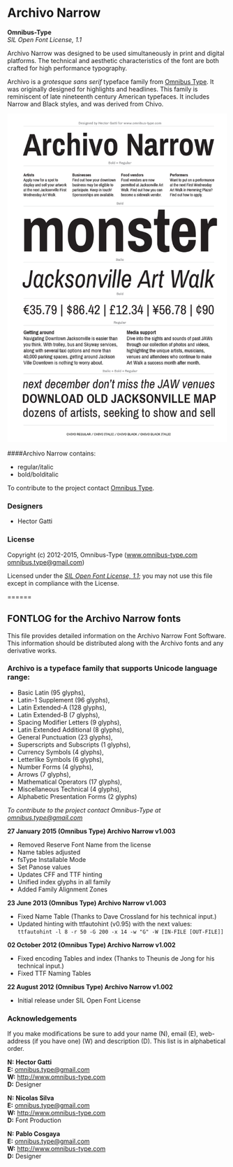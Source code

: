 # Archivo Narrow

**Omnibus-Type**  
*SIL Open Font License, 1.1*

Archivo Narrow was designed to be used simultaneously in print and digital platforms. The technical and aesthetic characteristics of the font are both crafted for high performance typography.

Archivo is a *grotesque sans serif* typeface family from [Omnibus Type](http://omnibus-type.com/). It was originally designed for highlights and headlines. This family is reminiscent of late nineteenth century American typefaces. It includes Narrow and Black styles, and was derived from Chivo.

![Sample of Archivo Narrow.](SRC/ArchivoNarrow.gif "Archivo Narrow")

####Archivo Narrow contains:
* regular/italic
* bold/bolditalic

To contribute to the project contact [Omnibus Type](http://omnibus-type.com/).

### Designers

* Hector Gatti

### License

Copyright (c) 2012-2015, Omnibus-Type (www.omnibus-type.com omnibus.type@gmail.com)

Licensed under the [*SIL Open Font License, 1.1*](http://scripts.sil.org/OFL); you may not use this file except in compliance with the License.

======
## FONTLOG for the Archivo Narrow fonts

This file provides detailed information on the Archivo Narrow Font Software.  
This information should be distributed along with the Archivo fonts and any derivative works.

### Archivo is a typeface family that supports Unicode language range: 

* Basic Latin (95 glyphs),
* Latin-1 Supplement (96 glyphs),
* Latin Extended-A (128 glyphs),
* Latin Extended-B (7 glyphs),
* Spacing Modifier Letters (9 glyphs),
* Latin Extended Additional (8 glyphs),
* General Punctuation (23 glyphs),
* Superscripts and Subscripts (1 glyphs),
* Currency Symbols (4 glyphs),
* Letterlike Symbols (6 glyphs),
* Number Forms (4 glyphs),
* Arrows (7 glyphs),
* Mathematical Operators (17 glyphs),
* Miscellaneous Technical (4 glyphs),
* Alphabetic Presentation Forms (2 glyphs)

*To contribute to the project contact Omnibus-Type at omnibus.type@gmail.com*

**27 January 2015 (Omnibus Type) Archivo Narrow v1.003**  
- Removed Reserve Font Name from the license
- Name tables adjusted
- fsType Installable Mode
- Set Panose values
- Updates CFF and TTF hinting
- Unified index glyphs in all family
- Added Family Alignment Zones

**23 June 2013 (Omnibus Type) Archivo Narrow v1.003**
- Fixed Name Table (Thanks to Dave Crossland for his technical input.)
- Updated hinting with ttfautohint (v0.95) with the next values: `ttfautohint -l 8 -r 50 -G 200 -x 14 -w "G" -W [IN-FILE [OUT-FILE]]`

**02 October 2012 (Omnibus Type) Archivo Narrow v1.002**
- Fixed encoding Tables and index (Thanks to Theunis de Jong for his technical input.)
- Fixed TTF Naming Tables

**22 August 2012 (Omnibus Type) Archivo Narrow v1.002**
- Initial release under SIL Open Font License

### Acknowledgements

If you make modifications be sure to add your name (N), email (E), web-address
(if you have one) (W) and description (D). This list is in alphabetical order.

**N:** **Hector Gatti**  
**E:** omnibus.type@gmail.com  
**W:** http://www.omnibus-type.com  
**D:** Designer

**N:** **Nicolas Silva**  
**E:** omnibus.type@gmail.com  
**W:** http://www.omnibus-type.com  
**D:** Font Production

**N:** **Pablo Cosgaya**  
**E:** omnibus.type@gmail.com  
**W:** http://www.omnibus-type.com  
**D:** Designer